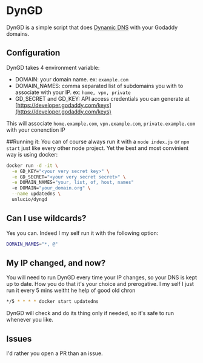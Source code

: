 # DynGD

DynGD is a simple script that does [Dynamic DNS](https://en.wikipedia.org/wiki/Dynamic_DNS) with your Godaddy domains.

## Configuration

DynGD takes 4 environment variable:

- DOMAIN: your domain name. ex: `example.com`
- DOMAIN_NAMES: comma separated list of subdomains you with to associate with your IP. ex: `home, vpn, private`
- GD_SECRET and GD_KEY: API access credentials you can generate at [https://developer.godaddy.com/keys](https://developer.godaddy.com/keys)

This will associate `home.example.com`, `vpn.example.com`, `private.example.com` with your conenction IP

##Running it:
You can of course always run it with a `node index.js` or `npm start` just like every other node project.
Yet the best and most convinient way is using docker:

```sh
docker run -d -it \
  -e GD_KEY="<your very secret key>" \
  -e GD_SECRET="<your very secret secret>" \
  -e DOMAIN_NAMES="your, list, of, host, names"
  -e DOMAIN="your_domain.org" \
  --name updatedns \
  unlucio/dyngd
```

## Can I use wildcards?

Yes you can. Indeed I my self run it with the following option:

```sh
DOMAIN_NAMES="*, @"
```

## My IP changed, and now?

You will need to run DynGD every time your IP changes, so your DNS is kept up to date.
How you do that it's your choice and prerogative. I my self I just run it every 5 mins weitht he help of good old chron

```sh
*/5 * * * * docker start updatedns
```

DynGD will check and do its thing only if needed, so it's safe to run whenever you like.

## Issues

I'd rather you open a PR than an issue.
